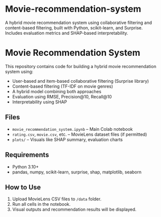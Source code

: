 # Movie-recommendation-system
A hybrid movie recommendation system using collaborative filtering and content-based filtering, built with Python, scikit-learn, and Surprise. Includes evaluation metrics and SHAP-based interpretability.

# Movie Recommendation System

This repository contains code for building a hybrid movie recommendation system using:

- User-based and item-based collaborative filtering (Surprise library)
- Content-based filtering (TF-IDF on movie genres)
- A hybrid model combining both approaches
- Evaluation using RMSE, Precision@10, Recall@10
- Interpretability using SHAP

## Files
- `movie_recommendation_system.ipynb` – Main Colab notebook
- `rating.csv`, `movie.csv`, etc. – MovieLens dataset files (if permitted)
- `plots/` – Visuals like SHAP summary, evaluation charts

## Requirements
- Python 3.10+
- pandas, numpy, scikit-learn, surprise, shap, matplotlib, seaborn

## How to Use
1. Upload MovieLens CSV files to `/data` folder.
2. Run all cells in the notebook.
3. Visual outputs and recommendation results will be displayed.
